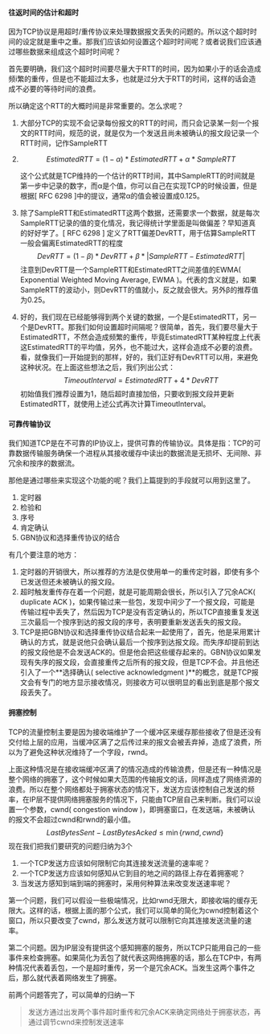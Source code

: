 #### 往返时间的估计和超时

因为TCP协议是用超时/重传协议来处理数据报文丢失的问题的。所以这个超时时间的设定就是重中之重。那我们应该如何设置这个超时时间呢？或者说我们应该通过哪些数据来组成这个超时时间呢？

首先要明确，我们这个超时时间要尽量大于RTT的时间，因为如果小于的话会造成频i繁的重传，但是也不能超过太多，也就是过分大于RTT的时间，这样的话会造成不必要的等待时间的浪费。 

所以确定这个RTT的大概时间是非常重要的。怎么求呢？

1. 大部分TCP的实现不会记录每份报文的RTT的时间，而只会记录某一刻一个报文的RTT时间，规范的说，就是仅为一个发送且尚未被确认的报文段记录一个RTT时间，记作SampleRTT

2. $$
   EstimatedRTT = ( 1 - α ) * EstimatedRTT + α * SampleRTT
   $$

   这个公式就是TCP维持的一个估计的RTT时间，其中SampleRTT的时间就是第一步中记录的数字，而α是个值，你可以自己在实现TCP的时候设置，但是根据[ RFC 6298 ]中的提议，通常α的值会被设置成0.125。

3. 除了SampleRTT和EstimatedRTT这两个数据，还需要求一个数据，就是每次SampleRTT记录的值的变化情况，我记得统计学里面是叫做偏差？早知道真的好好学了。[ RFC 6298 ] 定义了RTT偏差DevRTT，用于估算SampleRTT一般会偏离EstimatedRTT的程度
   $$
   DevRTT = ( 1- β ) * DevRTT + β * | SampleRTT - EstimatedRTT |
   $$
   注意到DevRTT是一个SampleRTT和EstimatedRTT之间差值的EWMA( Exponential Weighted Moving Average, EWMA )。代表的含义就是，如果SampleRTT的波动小，则DevRTT的值就小，反之就会很大。另外β的推荐值为0.25。

4. 好的，我们现在已经能够得到两个关键的数据，一个是EstimatedRTT，另一个是DevRTT。那我们如何设置超时间隔呢？很简单，首先，我们要尽量大于EstimatedRTT，不然会造成频繁的重传，毕竟EstimatedRTT某种程度上代表这EstimatedRTT的平均值，另外，也不能过大，这样会造成不必要的浪费。看，就像我们一开始提到的那样，好的，我们正好有DevRTT可以用，来避免这种状况。在上面这些想法之后，我们列出公式：
   $$
   TimeoutInterval = EstimatedRTT + 4 * DevRTT
   $$
   初始值我们推荐设置为1，随后超时直接加倍，只要收到报文段并更新EstimatedRTT，就使用上述公式再次计算TimeoutInterval。



#### 可靠传输协议

我们知道TCP是在不可靠的IP协议上，提供可靠的传输协议。具体是指：TCP的可靠数据传输服务确保一个进程从其接收缓存中读出的数据流是无损坏、无间隙、非冗余和按序的数据流。

那他是通过哪些来实现这个功能的呢？我们上篇提到的手段就可以用到这里了。

1. 定时器
2. 检验和
3. 序号
4. 肯定确认
5. GBN协议和选择重传协议的结合

有几个要注意的地方：

1. 定时器的开销很大，所以推荐的方法是仅使用单一的重传定时器，即使有多个已发送但还未被确认的报文段。
2. 超时触发重传存在着一个问题，就是可能周期会很长，所以引入了冗余ACK( duplicate ACK )，如果传输过来一些包，发现中间少了一个报文段，可能是传输过程中丢失了，然后因为TCP是没有否定确认的，所以TCP直接重复发送三次最后一个按序到达的报文段的序号，表明要重新发送丢失的报文段。
3. TCP是把GBN协议和选择重传协议结合起来一起使用了，首先，他是采用累计确认的方式，就是说他只会确认最后一个按序到达报文段。而失序却提前到达的报文段他是不会发送ACK的。但是他会把这些缓存起来的。GBN协议如果发现有失序的报文段，会直接重传之后所有的报文段，但是TCP不会。并且他还引入了一个**选择确认( selective acknowledgment )**的概念，就是TCP报文会有专门的地方显示接收情况，则接收方可以很明显的看出到底是那个报文段丢失了。



#### 拥塞控制

TCP的流量控制主要是因为接收端维护了一个缓冲区来缓存那些接收了但是还没有交付给上层的应用，当缓冲区满了之后传过来的报文会被丢弃掉，造成了浪费，所以为了避免这种状况维持了一个字段，rwnd。

上面这种情况是在接收端缓冲区满了的情况造成的传输浪费，但是还有一种情况是整个网络的拥塞了，这个时候如果大范围的传输报文的话，同样造成了网络资源的浪费。所以在整个网络都处于拥塞状态的情况下，发送方应该控制自己发送的频率，在IP层不提供网络拥塞服务的情况下，只能由TCP层自己来判断。我们可以设置一个参数，cwnd( congestion window )，即拥塞窗口，在发送端，未被确认的报文不会超过cwnd和rwnd的最小值。
$$
LastBytesSent - LastBytesAcked \leq \min \{rwnd, cwnd\}
$$
现在我们把我们要研究的问题归纳为3个

1. 一个TCP发送方应该如何限制它向其连接发送流量的速率呢？
2. 一个TCP发送方应该如何感知从它到目的地之间的路径上存在着拥塞呢？
3. 当发送方感知到端到端的拥塞时，采用何种算法来改变发送速率呢？

第一个问题，我们可以假设一些极端情况，比如rwnd无限大，即接收端的缓存无限大。这样的话，根据上面的那个公式，我们可以简单的简化为cwnd控制着这个窗口，所以只要改变了cwnd，那么发送方就可以限制它向其连接发送流量的速率。

第二个问题。因为IP层没有提供这个感知拥塞的服务，所以TCP只能用自己的一些事件来检查拥塞。如果简化为丢包了就代表这网络拥塞的话，那么在TCP中，有两种情况代表着丢包，一个是超时重传，另一个是冗余ACK。当发生这两个事件之后，那么就代表着网络发生了拥塞。

前两个问题答完了，可以简单的归纳一下

> 发送方通过出发两个事件超时重传和冗余ACK来确定网络处于拥塞状态，再通过调节cwnd来控制发送速率

